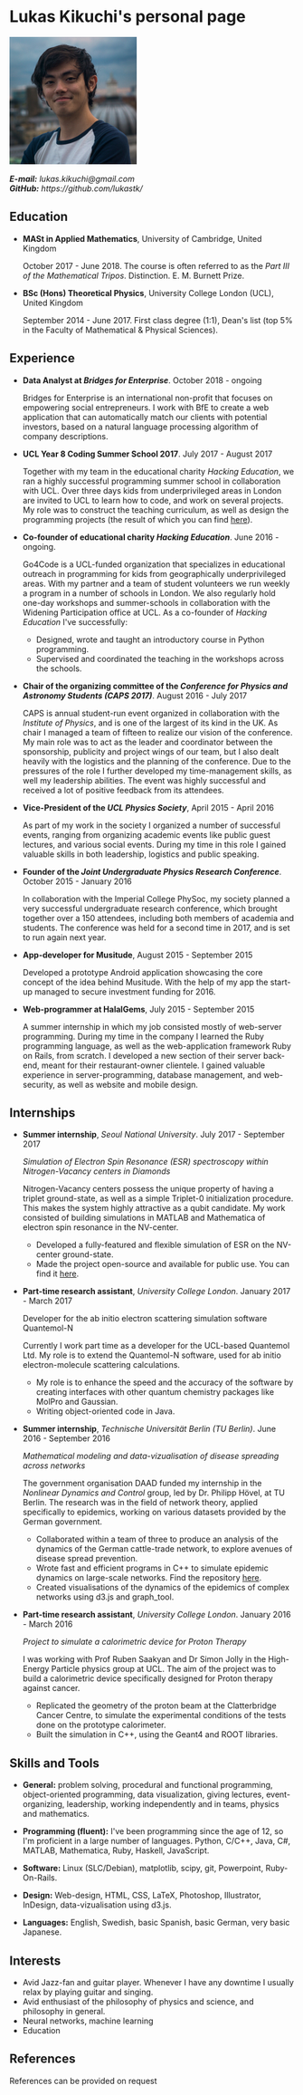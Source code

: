 # Lukas Kikuchi's personal page

<div style="">
<img  src="./media/me.jpg">
<p><i><b>E-mail:</b> lukas.kikuchi@gmail.com <br>
<b>GitHub:</b> https://github.com/lukastk/</i></p>
</div>

## Education

- **MASt in Applied Mathematics**, University of Cambridge, United Kingdom

  October 2017 - June 2018. The course is often referred to as the *Part III of the Mathematical Tripos*. Distinction. E. M. Burnett Prize.

- **BSc (Hons) Theoretical Physics**, University College London (UCL), United Kingdom

  September 2014 - June 2017. First class degree (1:1), Dean's list (top 5% in the Faculty of Mathematical & Physical Sciences).

## Experience

  - **Data Analyst at *Bridges for Enterprise***. October 2018 - ongoing

    Bridges for Enterprise is an international non-profit that focuses on empowering
    social entrepreneurs. I work with BfE to create a web application that can
    automatically match our clients with potential investors, based on a natural
    language processing algorithm of company descriptions.

  - **UCL Year 8 Coding Summer School 2017**. July 2017 - August 2017

    Together with my team in the educational charity *Hacking Education*, we ran a highly successful programming summer school in collaboration with UCL. Over three days kids from underprivileged areas in London are invited to UCL to learn how to code, and work on several projects. My role was to construct the teaching curriculum, as well as design the programming projects (the result of which you can find <a href="https://codingsummerschool.github.io/codingsummerschool/">here</a>).

  - **Co-founder of educational charity *Hacking Education***. June 2016 - ongoing.

    Go4Code is a UCL-funded organization that specializes in educational outreach in programming for kids from geographically underprivileged areas. With my partner and a team of student volunteers we run weekly a program in a number of schools in London. We also regularly hold one-day workshops and summer-schools in collaboration with the Widening Participation office at UCL. As a co-founder of *Hacking Education* I've successfully:
    - Designed, wrote and taught an introductory course in Python programming.
    - Supervised and coordinated the teaching in the workshops across the schools.


  - **Chair of the organizing committee of the *Conference for Physics and Astronomy Students (CAPS 2017)***. August 2016 - July 2017

    CAPS is annual student-run event organized in collaboration with the *Institute of Physics*, and is one of the largest of its kind in the UK. As chair I managed a team of fifteen to realize our vision of the conference. My main role was to act as the leader and coordinator between the sponsorship, publicity and project wings of our team, but I also dealt heavily with the logistics and the planning of the conference. Due to the pressures of the role I further developed my time-management skills, as well my leadership abilities. The event was highly successful and received a lot of positive feedback from its attendees.

  - **Vice-President of the *UCL Physics Society***, April 2015 - April 2016

    As part of my work in the society I organized a number of successful events, ranging from organizing academic events like public guest lectures, and various social events. During my time in this role I gained valuable skills in both leadership, logistics and public speaking.

  - **Founder of the *Joint Undergraduate Physics Research Conference***. October 2015 - January 2016

    In collaboration with the Imperial College PhySoc, my society planned a very successful undergraduate research conference, which brought together over a 150 attendees, including both members of academia and students. The conference was held for a second time in 2017, and is set to run again next year.

  - **App-developer for Musitude**, August 2015 - September 2015

    Developed a prototype Android application showcasing the core concept of the idea behind Musitude. With the help of my app the start-up managed to secure investment funding for 2016.

  - **Web-programmer at HalalGems**, July 2015 - September 2015

    A summer internship in which my job consisted mostly of web-server programming. During my time in the company I learned the Ruby programming language, as well as the web-application framework Ruby on Rails, from scratch. I developed a new section of their server back-end, meant for their restaurant-owner clientele. I gained valuable experience in server-programming, database management, and web-security, as well as website and mobile design.

## Internships

- **Summer internship**, *Seoul National University*. July 2017 - September 2017

  *Simulation of Electron Spin Resonance (ESR) spectroscopy within Nitrogen-Vacancy centers in Diamonds*

  Nitrogen-Vacancy centers possess the unique property of having a triplet ground-state, as well as a simple Triplet-0 initialization procedure. This makes the system highly attractive as a qubit candidate. My work consisted of building simulations in MATLAB and Mathematica of electron spin resonance in the NV-center.

  - Developed a fully-featured and flexible simulation of ESR on the NV-center ground-state.
  - Made the project open-source and available for public use. You can find it <a target="\_blank" href="https://github.com/lukastk/nv-centre-spectrum-simulator">here</a>.


- **Part-time research assistant**, *University College London*. January 2017 - March 2017

  Developer for the ab initio electron scattering simulation software Quantemol-N

  Currently I work part time as a developer for the UCL-based Quantemol Ltd. My role is to extend the Quantemol-N software, used for ab initio electron-molecule scattering calculations.
  - My role is to enhance the speed and the accuracy of the software by creating interfaces with other quantum chemistry packages like MolPro and Gaussian.
  - Writing object-oriented code in Java.


- **Summer internship**, *Technische Universität Berlin (TU Berlin)*. June 2016 - September 2016

  *Mathematical modeling and data-vizualisation of disease spreading across networks*

  The government organisation DAAD funded my internship in the *Nonlinear Dynamics and Control* group, led by Dr. Philipp Hövel, at TU Berlin. The research was in the field of network theory, applied specifically to epidemics, working on various datasets provided by the German government.

  - Collaborated within a team of three to produce an analysis of the dynamics of the German cattle-trade network, to explore avenues of disease spread prevention.
  - Wrote fast and efficient programs in C++ to simulate epidemic dynamics on large-scale networks. Find the repository <a target="\_blank" href="https://github.com/lukastk/epidemic_simulator">here</a>.
  - Created visualisations of the dynamics of the epidemics of complex networks using d3.js and graph_tool.


- **Part-time research assistant**, *University College London*. January 2016 - March 2016

  *Project to simulate a calorimetric device for Proton Therapy*

  I was working with Prof Ruben Saakyan and Dr Simon Jolly in the High-Energy Particle physics group at UCL. The aim of the project was to build a calorimetric device specifically designed for Proton therapy against cancer.
  - Replicated the geometry of the proton beam at the Clatterbridge Cancer Centre, to simulate the experimental conditions of the tests done on the prototype calorimeter.
  - Built the simulation in C++, using the Geant4 and ROOT libraries.

## Skills and Tools

- **General:** problem solving, procedural and functional programming, object-oriented programming, data visualization, giving lectures, event-organizing, leadership, working independently and in teams, physics and mathematics.

- **Programming (fluent):** I've been programming since the age of 12, so I'm proficient in a large number of languages. Python, C/C++, Java, C#, MATLAB, Mathematica, Ruby, Haskell, JavaScript.

- **Software:** Linux (SLC/Debian), matplotlib, scipy, git, Powerpoint, Ruby-On-Rails.

- **Design:** Web-design, HTML, CSS, LaTeX, Photoshop, Illustrator, InDesign, data-vizualisation using d3.js.

- **Languages:** English, Swedish, basic Spanish, basic German, very basic Japanese.

## Interests

- Avid Jazz-fan and guitar player. Whenever I have any downtime I usually relax by playing guitar and singing.
- Avid enthusiast of the philosophy of physics and science, and philosophy in general.
- Neural networks, machine learning
- Education

## References

References can be provided on request
